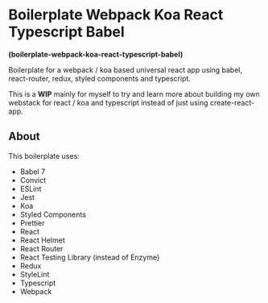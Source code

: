 # Boilerplate Webpack Koa React Typescript Babel

**(boilerplate-webpack-koa-react-typescript-babel)**

Boilerplate for a webpack / koa based universal react app using babel, react-router, redux, styled components and typescript.

This is a **WIP** mainly for myself to try and learn more about building my own webstack for react / koa and typescript instead of just using create-react-app.

## About

This boilerplate uses:

- Babel 7
- Convict
- ESLint
- Jest
- Koa
- Styled Components
- Prettier
- React
- React Helmet
- React Router
- React Testing Library (instead of Enzyme)
- Redux
- StyleLint
- Typescript
- Webpack
